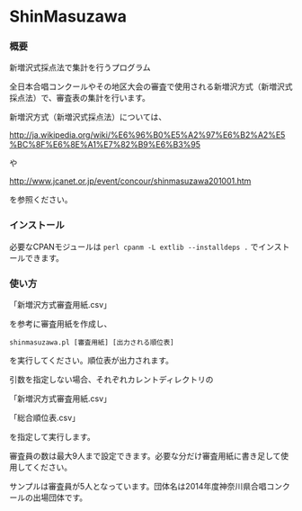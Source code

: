ShinMasuzawa
============

### 概要
新増沢式採点法で集計を行うプログラム


全日本合唱コンクールやその地区大会の審査で使用される新増沢方式（新増沢式採点法）で、審査表の集計を行います。


新増沢方式（新増沢式採点法）については、


http://ja.wikipedia.org/wiki/%E6%96%B0%E5%A2%97%E6%B2%A2%E5%BC%8F%E6%8E%A1%E7%82%B9%E6%B3%95


や


http://www.jcanet.or.jp/event/concour/shinmasuzawa201001.htm


を参照ください。


### インストール
必要なCPANモジュールは
`perl cpanm -L extlib --installdeps .`
でインストールできます。


### 使い方
「新増沢方式審査用紙.csv」


を参考に審査用紙を作成し、


`shinmasuzawa.pl [審査用紙] [出力される順位表]`


を実行してください。順位表が出力されます。


引数を指定しない場合、それぞれカレントディレクトリの


「新増沢方式審査用紙.csv」


「総合順位表.csv」


を指定して実行します。


審査員の数は最大9人まで設定できます。必要な分だけ審査用紙に書き足して使用してください。


サンプルは審査員が5人となっています。団体名は2014年度神奈川県合唱コンクールの出場団体です。


